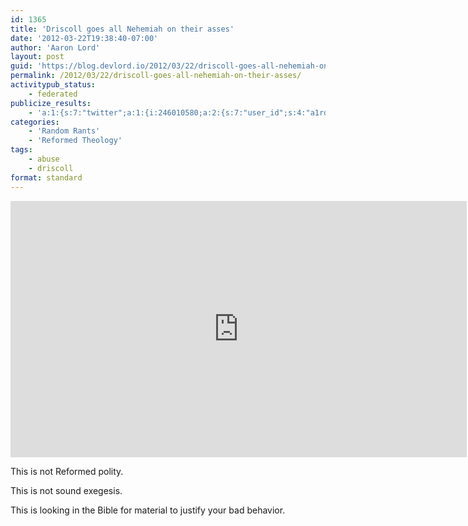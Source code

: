 ```yaml
---
id: 1365
title: 'Driscoll goes all Nehemiah on their asses'
date: '2012-03-22T19:38:40-07:00'
author: 'Aaron Lord'
layout: post
guid: 'https://blog.devlord.io/2012/03/22/driscoll-goes-all-nehemiah-on-their-asses/'
permalink: /2012/03/22/driscoll-goes-all-nehemiah-on-their-asses/
activitypub_status:
    - federated
publicize_results:
    - 'a:1:{s:7:"twitter";a:1:{i:246010580;a:2:{s:7:"user_id";s:4:"a1rd";s:7:"post_id";s:18:"183037020015308800";}}}'
categories:
    - 'Random Rants'
    - 'Reformed Theology'
tags:
    - abuse
    - driscoll
format: standard
---
```


<iframe width="730" height="410" src="https://www.youtube.com/embed/YE3FHMTAWHY?si=C_1_uYBELrE76YbR" title="YouTube video player" frameborder="0" allow="accelerometer; autoplay; clipboard-write; encrypted-media; gyroscope; picture-in-picture; web-share" referrerpolicy="strict-origin-when-cross-origin" allowfullscreen></iframe>

This is not Reformed polity.

This is not sound exegesis.

This is looking in the Bible for material to justify your bad behavior.